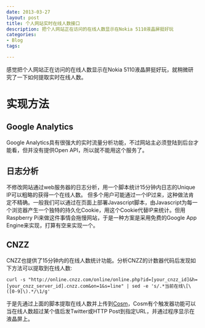 ```yaml
---
date: 2013-03-27
layout: post
title: 个人网站实时在线人数接口
description: 把个人网站正在访问的在线人数显示在Nokia 5110液晶屏挺好玩 
categories:
- Blog
tags:

---
```


感觉把个人网站正在访问的在线人数显示在Nokia 5110液晶屏挺好玩，就稍微研究了一下如何提取实时在线人数。


# 实现方法

## Google Analytics

Google Analytics具有很强大的实时流量分析功能，不过网站主必须登陆到后台才能看，但并没有提供Open API，所以就不能用这个服务了。


## 日志分析
不修改网站通过web服务器的日志分析，用一个脚本统计15分钟内日志的Unique IP可以粗略的获得一个在线人数。
但多个用户可能通过一个IP过来，这种做法肯定不精确。一般我们可以通过在页面上部署Javascript脚本，由Javascript为每一个浏览器产生一个独特的持久化Cookie，用这个Cookie代替IP来统计。但用Raspberry Pi来做这件事情会拖慢网站，于是一种方案是采用免费的Google App Engine来实现，打算有空来实现一个。


## CNZZ
CNZZ也提供了15分钟内的在线人数统计功能。分析CNZZ的计数器代码后发现如下方法可以提取到在线人数:

```
curl -s "http://online.cnzz.com/online/online.php?id=[your_cnzz_id]&h=[your_cnzz_server_id].cnzz.com&on=1&s=line" | sed -e 's/.*当前在线\[\([0-9]\).*/\1/g'

```

于是先通过上面的脚本提取在线人数并上传到[Cosm](https://cosm.com/feeds/92372)，Cosm有个触发器功能可以当在线人数超过某个值后发Twitter或HTTP Post到指定URL，并通过程序显示在液晶屏上。
